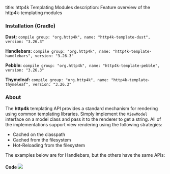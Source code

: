 title: http4k Templating Modules
description: Feature overview of the http4k-templating modules

### Installation (Gradle)
**Dust:** ```compile group: "org.http4k", name: "http4k-template-dust", version: "3.26.3"```

**Handlebars:** ```compile group: "org.http4k", name: "http4k-template-handlebars", version: "3.26.3"```

**Pebble:** ```compile group: "org.http4k", name: "http4k-template-pebble", version: "3.26.3"```

**Thymeleaf:** ```compile group: "org.http4k", name: "http4k-template-thymeleaf", version: "3.26.3"```

### About
The **http4k** templating API provides a standard mechanism for rendering using common templating libraries. Simply implement the `ViewModel` interface on a model class and pass it to the renderer to get a string. All of the implementations support view rendering using the following strategies:

* Cached on the classpath
* Cached from the filesystem
* Hot-Reloading from the filesystem

The examples below are for Handlebars, but the others have the same APIs:

#### Code  [<img class="octocat" src="/img/octocat-32.png"/>](https://github.com/http4k/http4k/blob/master/src/docs/guide/modules/templating/example.kt)

 <script src="https://gist-it.appspot.com/https://github.com/http4k/http4k/blob/master/src/docs/guide/modules/templating/example.kt"></script>
